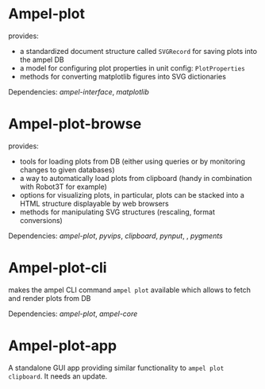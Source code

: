 # Ampel-plot

provides:
- a standardized document structure called `SVGRecord` for saving plots into the ampel DB
- a model for configuring plot properties in unit config: `PlotProperties`
- methods for converting matplotlib figures into SVG dictionaries

Dependencies: *ampel-interface*, *matplotlib*

# Ampel-plot-browse

provides:
- tools for loading plots from DB (either using queries or by monitoring changes to given databases)
- a way to automatically load plots from clipboard (handy in combination with Robot3T for example)
- options for visualizing plots, in particular, plots can be stacked into a HTML structure displayable by web browsers
- methods for manipulating SVG structures (rescaling, format conversions)

Dependencies: *ampel-plot*, *pyvips*, *clipboard*, *pynput*, , *pygments*

# Ampel-plot-cli

makes the ampel CLI command `ampel plot` available which allows to fetch and render plots from DB

Dependencies: *ampel-plot*, *ampel-core*

# Ampel-plot-app

A standalone GUI app providing similar functionality to `ampel plot clipboard`. It needs an update.
